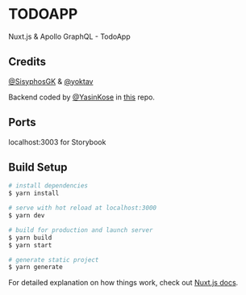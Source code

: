 # TODOAPP
Nuxt.js & Apollo GraphQL - TodoApp
## Credits
[@SisyphosGK](https://github.com/SisyphosGK/) &
[@yoktav](https://github.com/yoktav/)

Backend coded by [@YasinKose](https://github.com/YasinKose/) in [this](https://github.com/YasinKose/todo) repo.

## Ports
localhost:3003 for Storybook

## Build Setup

```bash
# install dependencies
$ yarn install

# serve with hot reload at localhost:3000
$ yarn dev

# build for production and launch server
$ yarn build
$ yarn start

# generate static project
$ yarn generate
```

For detailed explanation on how things work, check out [Nuxt.js docs](https://nuxtjs.org).
